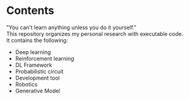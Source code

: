 
# Contents
"You can't learn anything unless you do it yourself."  
This repository organizes my personal research with executable code.  
It contains the following:
- Deep learning
- Reinforcement learning
- DL Framework
- Probabilistic circuit
- Development tool
- Robotics
- Generative Model
